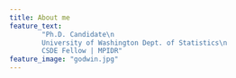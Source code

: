 ```yaml
---
title: About me
feature_text: 
        "Ph.D. Candidate\n
        University of Washington Dept. of Statistics\n
        CSDE Fellow | MPIDR"
feature_image: "godwin.jpg"
---
```


